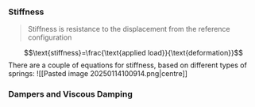### Stiffness

> Stiffness is resistance to the displacement from the reference configuration

$$\text{stiffness}=\frac{\text{applied load}}{\text{deformation}}$$
There are a couple of equations for stiffness, based on different types of springs:
![[Pasted image 20250114100914.png|centre]]
### Dampers and Viscous Damping
